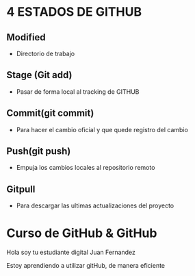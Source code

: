 # 4 ESTADOS DE GITHUB

## Modified
* Directorio de trabajo
## Stage (Git add)
* Pasar de forma local al tracking de GITHUB
## Commit(git commit)
* Para hacer el cambio oficial y que quede registro del cambio
## Push(git push)
* Empuja los cambios locales al repositorio remoto
## Gitpull
* Para descargar las ultimas actualizaciones del proyecto

# Curso de GitHub & GitHub

Hola soy tu estudiante digital Juan Fernandez

Estoy aprendiendo a utilizar gitHub, de manera eficiente